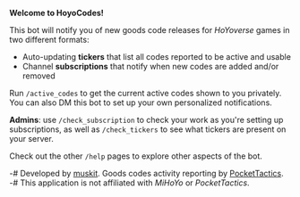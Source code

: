 **Welcome to HoyoCodes!**

This bot will notify you of new goods code releases for *HoYoverse* games in two different formats:
- Auto-updating **tickers** that list all codes reported to be active and usable
- Channel **subscriptions** that notify when new codes are added and/or removed 

Run `/active_codes` to get the current active codes shown to you privately. You can also DM this bot to set up your own personalized notifications.

**Admins**: use `/check_subscription` to check your work as you're setting up subscriptions, as well as `/check_tickers` to see what tickers are present on your server.

Check out the other `/help` pages to explore other aspects of the bot.

-# Developed by [muskit](https://muskit.net). Goods codes activity reporting by [PocketTactics](<https://www.pockettactics.com>).  
-# This application is not affiliated with *MiHoYo* or *PocketTactics*.